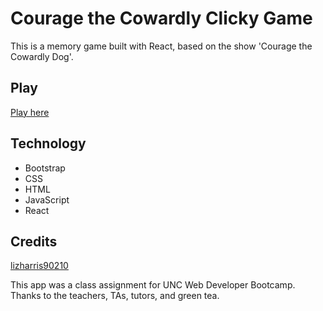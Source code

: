 # Courage the Cowardly Clicky Game

This is a memory game built with React, based on the show 'Courage the Cowardly Dog'.

## Play

[Play here](heroku)

## Technology

- Bootstrap
- CSS
- HTML
- JavaScript
- React

## Credits

[lizharris90210](https://lizharris90210.github.io/lizharris/)

This app was a class assignment for UNC Web Developer Bootcamp. Thanks to the teachers, TAs, tutors, and green tea.
